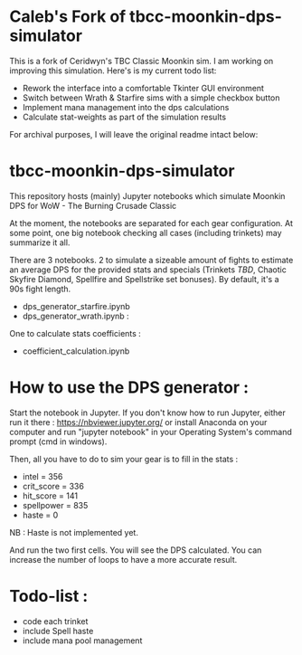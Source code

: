 # Caleb's Fork of tbcc-moonkin-dps-simulator
This is a fork of Ceridwyn's TBC Classic Moonkin sim. I am working on improving this simulation. Here's is my current todo list:
- Rework the interface into a comfortable Tkinter GUI environment
- Switch between Wrath & Starfire sims with a simple checkbox button
- Implement mana management into the dps calculations
- Calculate stat-weights as part of the simulation results

For archival purposes, I will leave the original readme intact below:

# tbcc-moonkin-dps-simulator
This repository hosts (mainly) Jupyter notebooks which simulate Moonkin DPS for WoW - The Burning Crusade Classic

At the moment, the notebooks are separated for each gear configuration. At some point, one big notebook checking all cases (including trinkets) may summarize it all.

There are 3 notebooks. 2 to simulate a sizeable amount of fights to estimate an average DPS for the provided stats and specials (Trinkets _TBD_, Chaotic Skyfire Diamond, Spellfire and Spellstrike set bonuses). By default, it's a 90s fight length.
- dps_generator_starfire.ipynb
- dps_generator_wrath.ipynb : 

One to calculate stats coefficients :
- coefficient_calculation.ipynb 

# How to use the DPS generator :
Start the notebook in Jupyter. If you don't know how to run Jupyter, either run it there : https://nbviewer.jupyter.org/ or install Anaconda on your computer and run "jupyter notebook" in your Operating System's command prompt (cmd in windows).

Then, all you have to do to sim your gear is to fill in the stats :
- intel = 356
- crit_score = 336
- hit_score = 141
- spellpower = 835
- haste = 0

NB : Haste is not implemented yet.

And run the two first cells. You will see the DPS calculated. You can increase the number of loops to have a more accurate result.

# Todo-list :
- code each trinket
- include Spell haste
- include mana pool management

